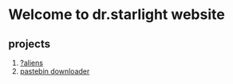 # Welcome to dr.starlight website

## projects
1. [?aliens](/game)
2. [pastebin downloader](/pbindl)
